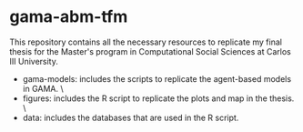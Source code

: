 # gama-abm-tfm
This repository contains all the necessary resources to replicate my final thesis for the Master's program in Computational Social Sciences at Carlos III University.

* gama-models: includes the scripts to replicate the agent-based models in GAMA. \
* figures: includes the R script to replicate the plots and map in the thesis. \
* data: includes the databases that are used in the R script. 
